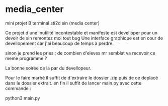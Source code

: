 # media_center
mini projet B terminal sti2d sin (media center)

Ce projet d'une inutilité incontestable et manifeste est develloper pour un devoir de sin
remontez moi tout bug 
Une interface graphique est en cour de devellopement car j'ai beaucoup de temps à perdre.

sinon je prend les pries : de combien d'eleves mr semblat va recevoir ce meme programme ?

La bonne soirée de la par du devellopeur.


Pour le faire marhé il suffit de d'extraire le dossier .zip
puis de ce deplacé dans le dossier extrait.
en fin il suffit de lancer main.py avec cette commande :

python3 main.py

